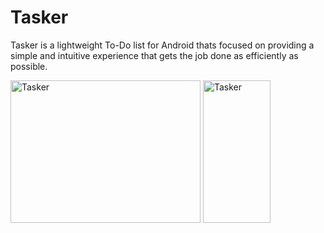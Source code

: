 # Tasker
Tasker is a lightweight To-Do list for Android thats focused on providing  a simple and intuitive experience that gets the job done as efficiently as possible.

<img src="https://i.imgur.com/fpwqZHs.png" alt="Tasker" style="width:304px;height:228px;">
<img src="https://i.imgur.com/fb9Rkds.png" alt="Tasker" style="width:108px;height:228px;">

